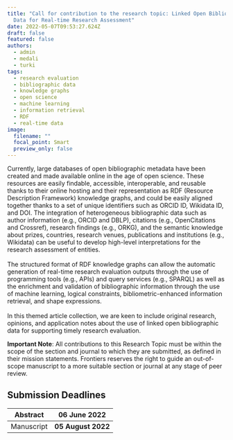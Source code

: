 ```yaml
---
title: "Call for contribution to the research topic: Linked Open Bibliographic
  Data for Real-time Research Assessment"
date: 2022-05-07T09:53:27.624Z
draft: false
featured: false
authors:
  - admin
  - medali
  - turki
tags:
  - research evaluation
  - bibliographic data
  - knowledge graphs
  - open science
  - machine learning
  - information retrieval
  - RDF
  - real-time data
image:
  filename: ""
  focal_point: Smart
  preview_only: false
---
```

<!--StartFragment-->

Currently, large databases of open bibliographic metadata have been created and made available online in the age of open science. These resources are easily findable, accessible, interoperable, and reusable thanks to their online hosting and their representation as RDF (Resource Description Framework) knowledge graphs, and could be easily aligned together thanks to a set of unique identifiers such as ORCID ID, Wikidata ID, and DOI. The integration of heterogeneous bibliographic data such as author information (e.g., ORCID and DBLP), citations (e.g., OpenCitations and Crossref), research findings (e.g., ORKG), and the semantic knowledge about prizes, countries, research venues, publications and institutions (e.g., Wikidata) can be useful to develop high-level interpretations for the research assessment of entities.\
\
The structured format of RDF knowledge graphs can allow the automatic generation of real-time research evaluation outputs through the use of programming tools (e.g., APIs) and query services (e.g., SPARQL) as well as the enrichment and validation of bibliographic information through the use of machine learning, logical constraints, bibliometric-enhanced information retrieval, and shape expressions.\
\
In this themed article collection, we are keen to include original research, opinions, and application notes about the use of linked open bibliographic data for supporting timely research evaluation.

**Important Note**: All contributions to this Research Topic must be within the scope of the section and journal to which they are submitted, as defined in their mission statements. Frontiers reserves the right to guide an out-of-scope manuscript to a more suitable section or journal at any stage of peer review.

## Submission Deadlines

| Abstract   |  **06 June 2022**  |
| ---------- | ------------------ |
| Manuscript | **05 August 2022** |

<!--EndFragment-->